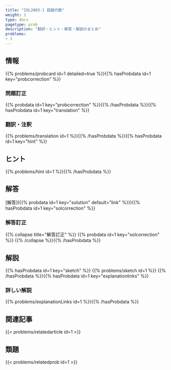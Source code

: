 ```yaml
---
title: "IOL2003-1 超越代数"
weight: 1
type: docs
pagetype: prob
description: "翻訳・ヒント・解答・解説のまとめ"
problems: 
- 1
---
```


## 情報

{{% problems/probcard id=1 detailed=true %}}{{% hasProbdata id=1 key="probcorrection" %}}

### 問題訂正

{{% probdata id=1 key="probcorrection" %}}{{% /hasProbdata %}}{{% hasProbdata id=1 key="translation" %}}

### 翻訳・注釈

{{% problems/translation id=1 %}}{{% /hasProbdata %}}{{% hasProbdata id=1 key="hint" %}}

## ヒント

{{% problems/hint id=1 %}}{{% /hasProbdata %}}

## 解答

[解答]({{% probdata id=1 key="solution" default="link" %}}){{% hasProbdata id=1 key="solcorrection" %}}

### 解答訂正

{{% collapse title="解答訂正" %}}
{{% probdata id=1 key="solcorrection" %}}
{{% /collapse %}}{{% /hasProbdata %}}

## 解説

{{% hasProbdata id=1 key="sketch" %}}
{{% problems/sketch id=1 %}}
{{% /hasProbdata %}}{{% hasProbdata id=1 key="explanationlinks" %}}

### 詳しい解説

{{% problems/explanationLinks id=1 %}}{{% /hasProbdata %}}

## 関連記事

{{< problems/relatedarticle id=1 >}}

## 類題

{{< problems/relatedprob id=1 >}}

